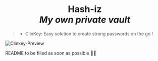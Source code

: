 # <div align="center">Hash-iz<br>_My own private vault_

> + ClinKey: Easy solution to create strong passwords on the go !

![Clinkey-Preview](./assets/Clinkey-demo.gif)

README to be filled as soon as possible 😬🙊
